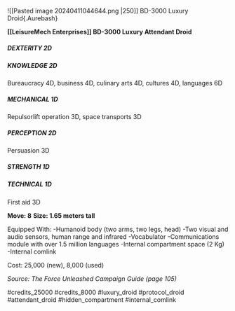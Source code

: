 ![[Pasted image 20240411044644.png |250]]
BD-3000 Luxury Droid{.Aurebash}

**[[LeisureMech Enterprises]] BD-3000 Luxury Attendant Droid**
##### DEXTERITY 2D
##### KNOWLEDGE 2D
Bureaucracy 4D, business 4D, culinary arts 4D,
cultures 4D, languages 6D
##### MECHANICAL 1D
Repulsorlift operation 3D, space transports 3D
##### PERCEPTION 2D
Persuasion 3D
##### STRENGTH 1D
##### TECHNICAL 1D
First aid 3D

**Move: 8**
**Size: 1.65 meters tall**

Equipped With:
-Humanoid body (two arms, two legs, head)
-Two visual and audio sensors, human range and infrared
-Vocabulator
-Communications module with over 1.5 million languages
-Internal compartment space (2 Kg)
-Internal comlink


Cost: 25,000 (new), 8,000 (used)

*Source: The Force Unleashed Campaign Guide (page 105)*

#credits_25000 #credits_8000 #luxury_droid #protocol_droid #attendant_droid #hidden_compartment #internal_comlink